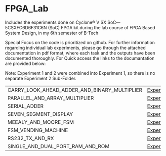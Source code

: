 # FPGA_Lab
Includes the experiments done on Cyclone® V SX SoC—5CSXFC6D6F31C6N (SoC) FPGA kit during the lab course of FPGA Based System Design, in my 6th semester of B-Tech

Special Focus on the code is prioritized on github. For further information regarding individual lab experiments, please go through the attached documentation in pdf format, where each task and the outputs have been documented thoroughly.
For Quick access the links to the documantation are provided below:

Note: Experiment 1 and 2 were combined into Experiment 1, so there is no separate Experiment 2 Sub-Folder.

<table>
<tr>
<td>CARRY_LOOK_AHEAD_ADDER_AND_BINARY_MULTIPLIER</td>
<td><a href="https://github.com/Jayakrishnan-Menon/FPGA_Lab/blob/2931da4491b82204cee23c4013db6147a9fea7e7/Experiment_1/22BEC1205_Expt-1.pdf" target="_blank" rel="noopener noreferrer">Experiment_1</a></td>
</tr>
<tr>
<td>PARALLEL_AND_ARRAY_MULTIPLIER</td>
<td><a href="https://github.com/Jayakrishnan-Menon/FPGA_Lab/blob/832b4aaf5ca26b076978e25e28f9c5f7c47a92c2/Experiment_3/22BEC1205_Expt-3_PARALLEL_AND_ARRAY_MULTIPLIER.pdf" target="_blank" rel="noopener noreferrer">Experiment_3</a></td>
</tr>
<tr>
<td>SERIAL_ADDER</td>
<td><a href="https://github.com/Jayakrishnan-Menon/FPGA_Lab/blob/832b4aaf5ca26b076978e25e28f9c5f7c47a92c2/Experiment_4/22BEC1205_Expt-4_SERIAL_ADDER.pdf" target="_blank" rel="noopener noreferrer">Experiment_4</a></td>
</tr>
<tr>
<td>SEVEN_SEGMENT_DISPLAY</td>
<td><a href="https://github.com/Jayakrishnan-Menon/FPGA_Lab/blob/832b4aaf5ca26b076978e25e28f9c5f7c47a92c2/Experiment_5/22BEC1205_Expt-5_SEVEN_SEGMENT_DISPLAY.pdf" target="_blank" rel="noopener noreferrer">Experiment_5</a></td>
</tr>
<tr>
<td>MEEALY_AND_MOORE_FSM</td>
<td><a href="https://github.com/Jayakrishnan-Menon/FPGA_Lab/blob/832b4aaf5ca26b076978e25e28f9c5f7c47a92c2/Experiment_6/22BEC1205_Expt-6_MEEALY_AND_MOORE_FSM.pdf" target="_blank" rel="noopener noreferrer">Experiment_6</a></td>
</tr>
<tr>
<td>FSM_VENDING_MACHINE</td>
<td><a href="https://github.com/Jayakrishnan-Menon/FPGA_Lab/blob/832b4aaf5ca26b076978e25e28f9c5f7c47a92c2/Experiment_7/22BEC1205_Expt-7_FSM_VENDING_MACHINE.pdf" target="_blank" rel="noopener noreferrer">Experiment_7</a></td>
</tr>
<tr>
<td>RS232_TX_AND_RX</td>
<td><a href="https://github.com/Jayakrishnan-Menon/FPGA_Lab/blob/832b4aaf5ca26b076978e25e28f9c5f7c47a92c2/Experiment_8/22BEC1205_Expt-8_RS232_TX_AND_RX.pdf" target="_blank" rel="noopener noreferrer">Experiment_8</a></td>
</tr>
<tr>
<td>SINGLE_AND_DUAL_PORT_RAM_AND_ROM</td>
<td><a href="https://github.com/Jayakrishnan-Menon/FPGA_Lab/blob/23c41f02d3ec7abf3d2aa866786d5a6e683a7a82/Experiment_9/22BEC1205_Expt-9_SINGLE_AND_DUAL_PORT_RAM_AND_ROM.pdf" target="_blank" rel="noopener noreferrer">Experiment_9</a></td>
</tr>
</table>
